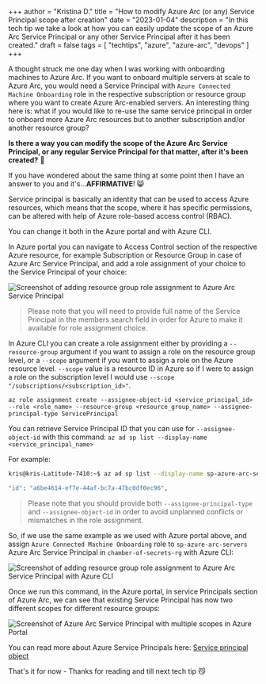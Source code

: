 +++
author = "Kristina D."
title = "How to modify Azure Arc (or any) Service Principal scope after creation"
date = "2023-01-04"
description = "In this tech tip we take a look at how you can easily update the scope of an Azure Arc Service Principal or any other Service Principal after it has been created."
draft = false
tags = [
    "techtips",
    "azure",
    "azure-arc",
    "devops"
]
+++

A thought struck me one day when I was working with onboarding machines to Azure Arc. If you want to onboard multiple servers at scale to Azure Arc, you would need a Service Principal with ```Azure Connected Machine Onboarding``` role in the respective subscription or resource group where you want to create Azure Arc-enabled servers. An interesting thing here is: what if you would like to re-use the same service principal in order to onboard more Azure Arc resources but to another subscription and/or another resource group?

**Is there a way you can modify the scope of the Azure Arc Service Principal, or any regular Service Principal for that matter, after it's been created?** 🧐

If you have wondered about the same thing at some point then I have an answer to you and it's...**AFFIRMATIVE**! 😸

Service principal is basically an identity that can be used to access Azure resources, which means that the scope, where it has specific permissions, can be altered with help of Azure role-based access control (RBAC).

You can change it both in the Azure portal and with Azure CLI.

In Azure portal you can navigate to Access Control section of the respective Azure resource, for example Subscription or Resource Group in case of Azure Arc Service Principal, and add a role assignment of your choice to the Service Principal of your choice:

![Screenshot of adding resource group role assignment to Azure Arc Service Principal](../../images/tech_tips/azure_arc_sp_portal.png)

> Please note that you will need to provide full name of the Service Principal in the members search field in order for Azure to make it available for role assignment choice.

In Azure CLI you can create a role assignment either by providing a ```--resource-group``` argument if you want to assign a role on the resource group level, or a ```--scope``` argument if you want to assign a role on the Azure resource level. ```--scope``` value is a resource ID in Azure so if I were to assign a role on the subscription level I would use ```--scope "/subscriptions/<subscription_id>"```.

```az role assignment create --assignee-object-id <service_principal_id> --role <role_name> --resource-group <resource_group_name> --assignee-principal-type ServicePrincipal```

You can retrieve Service Principal ID that you can use for ```--assignee-object-id``` with this command: ```az ad sp list --display-name <service_principal_name>```

For example:

``` bash
kris@kris-Latitude-7410:~$ az ad sp list --display-name sp-azure-arc-servers | grep id

"id": "a6be4614-ef7e-44af-bc7a-47bc0df0ec96",

```

> Please note that you should provide both ```--assignee-principal-type``` and ```--assignee-object-id``` in order to avoid unplanned conflicts or mismatches in the role assignment.

So, if we use the same example as we used with Azure portal above, and assign ```Azure Connected Machine Onboarding```  role to ```sp-azure-arc-servers``` Azure Arc Service Principal in ```chamber-of-secrets-rg``` with Azure CLI:

![Screenshot of adding resource group role assignment to Azure Arc Service Principal with Azure CLI](../../images/tech_tips/azure_arc_sp_cli.png)

Once we run this command, in the Azure portal, in service Principals section of Azure Arc, we can see that existing Service Principal has now two different scopes for different resource groups:

![Screenshot of Azure Arc Service Principal with multiple scopes in Azure Portal](../../images/tech_tips/azure_arc_sp_scope_portal.png)

You can read more about Azure Service Principals here: [Service principal object](https://learn.microsoft.com/en-us/azure/active-directory/develop/app-objects-and-service-principals#service-principal-object)

That\'s it for now - Thanks for reading and till next tech tip 😼
